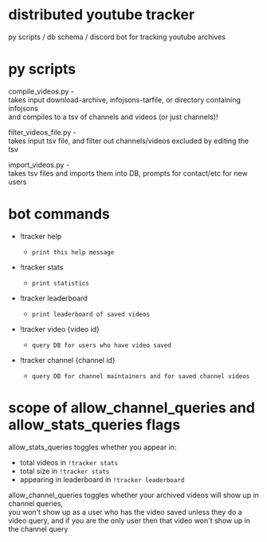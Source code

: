 # distributed youtube tracker
py scripts / db schema / discord bot for tracking youtube archives  

# py scripts
compile_videos.py -  
takes input download-archive, infojsons-tarfile, or directory containing infojsons  
and compiles to a tsv of channels and videos (or just channels)!  

filter_videos_file.py -  
takes input tsv file, and filter out channels/videos excluded by editing the tsv  

import_videos.py -  
takes tsv files and imports them into DB, prompts for contact/etc for new users  

# bot commands
 * !tracker help
	* `print this help message`
 
 * !tracker stats
	* `print statistics`
 
 * !tracker leaderboard
	* `print leaderboard of saved videos`
 
 * !tracker video {video id}
	* `query DB for users who have video saved`
 
 * !tracker channel {channel id}
	* `query DB for channel maintainers and for saved channel videos`

# scope of allow_channel_queries and allow_stats_queries flags
allow_stats_queries toggles whether you appear in:  
* total videos in `!tracker stats`  
* total size in `!tracker stats`  
* appearing in leaderboard in `!tracker leaderboard`  

allow_channel_queries toggles whether your archived videos will show up in channel queries,  
you won't show up as a user who has the video saved unless they do a video query, and if you are the only user then that video won't show up in the channel query  
